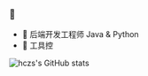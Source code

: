 ###  :tada:
- :bookmark: 后端开发工程师 Java & Python
- :hammer: 工具控

<img align="left"  alt="hczs's GitHub stats" src="https://github-readme-stats.vercel.app/api?username=hczs&show_icons=true"> </img>
